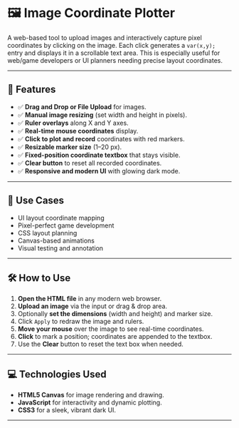# 🖼️ Image Coordinate Plotter

A web-based tool to upload images and interactively capture pixel coordinates by clicking on the image. Each click generates a `var(x,y);` entry and displays it in a scrollable text area. This is especially useful for web/game developers or UI planners needing precise layout coordinates.

---

## 🚀 Features

- ✅ **Drag and Drop or File Upload** for images.
- ✅ **Manual image resizing** (set width and height in pixels).
- ✅ **Ruler overlays** along X and Y axes.
- ✅ **Real-time mouse coordinates** display.
- ✅ **Click to plot and record** coordinates with red markers.
- ✅ **Resizable marker size** (1–20 px).
- ✅ **Fixed-position coordinate textbox** that stays visible.
- ✅ **Clear button** to reset all recorded coordinates.
- ✅ **Responsive and modern UI** with glowing dark mode.

---

## 🧠 Use Cases

- UI layout coordinate mapping
- Pixel-perfect game development
- CSS layout planning
- Canvas-based animations
- Visual testing and annotation

---

## 🛠 How to Use

1. **Open the HTML file** in any modern web browser.
2. **Upload an image** via the input or drag & drop area.
3. Optionally **set the dimensions** (width and height) and marker size.
4. Click `Apply` to redraw the image and rulers.
5. **Move your mouse** over the image to see real-time coordinates.
6. **Click** to mark a position; coordinates are appended to the textbox.
7. Use the **Clear** button to reset the text box when needed.

---

## 💻 Technologies Used

- **HTML5 Canvas** for image rendering and drawing.
- **JavaScript** for interactivity and dynamic plotting.
- **CSS3** for a sleek, vibrant dark UI.

---
